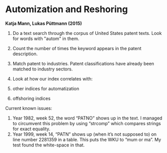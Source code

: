 Automization and Reshoring
===========================================================
**Katja Mann, Lukas Püttmann (2015)**


1. Do a text search through the corpus of United States patent texts. Look for words with "autom" in them.

2. Count the number of times the keyword appears in the patent description.

3. Match patent to industries. Patent classifications have already been matched to industry sectors. 

4. Look at how our index correlates with:
1. other indices for automatization
2. offshoring indices

Current known issues:
1. Year 1982, week 52, the word “PATNO” shows up in the text. I managed to circumvent this problem by using “strcomp” which compares strings for exact equality.
2. Year 1999, week 14, “PATN” shows up (when it’s not supposed to) on line number 2281359 in a table. This puts the WKU to “mum or ma”. My test found the white-space in that. 